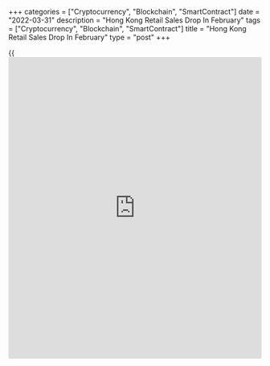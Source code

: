+++
categories = ["Cryptocurrency", "Blockchain", "SmartContract"]
date = "2022-03-31"
description = "Hong Kong Retail Sales Drop In February"
tags = ["Cryptocurrency", "Blockchain", "SmartContract"]
title = "Hong Kong Retail Sales Drop In February"
type = "post"
+++

{{<iframe id="large-banner" src="https://www.bounty.group/#slide=23.0" width="100%" height="600" scrolling="no" style="border: 0px solid rgb(216, 221, 230); border-radius: 3px;">}}

Hong Kong's retail sales declined for the first time in thirteen months
in February, figures from the Census and Statistics Department showed on
Thursday.

The retail sales volume dropped 17.6 percent year-on-year in February,
after a 1.5 percent rise in January.

The value of retail sales decreased 14.6 percent annually in February,
after a 4.0 percent growth in the preceding month.

Sales value of jewelry, watches and clocks, and valuable gifts declined
33.6 percent annually in February.

Sales of clothing, footwear and allied products decreased 39.0 percent
and those of consumer durable goods fell 19.5 percent.

Sales for department stores and fuels decreased by 19.2 percent and 2.2
percent, respectively.

"The value of retail sales fell sharply in February over a year earlier
as the rapid worsening of local epidemic situation and further
tightening of anti-epidemic measures in response led to a drastic fall
in people flow and weaker consumption sentiment," a government spokesman
said.

For comments and feedback [contact](https://www.playgroundfx.com/contact/): editorial@rtt[news](https://www.letsplayfx.com/blog/forex-news-website/).com

[Economic News][1]

 **What parts of the world are seeing the best (and worst) economic
performances lately? Click[here][2] to check out our [Econ Scorecard][2]
and find out! See up-to-the-moment [ranking](https://www.playgroundfx.com/blog/crypto-exchange-ranking/)s for the best and worst
performers in [GDP][3], [unemployment rate][4], [inflation][5] and much
more.**

   1. www.rtt[news](https://www.letsplayfx.com/blog/forex-news-website/).com/Content/EconomicNews.aspx
   2. www.rtt[news](https://www.letsplayfx.com/blog/forex-news-website/).com/economic-scorecard/world-rank/PPI/highest-performance.aspx
   3. www.rtt[news](https://www.letsplayfx.com/blog/forex-news-website/).com/economic-scorecard/world-rank/GDP/highest-performance.aspx
   4. www.rtt[news](https://www.letsplayfx.com/blog/forex-news-website/).com/economic-scorecard/world-rank/unemployment-rate/lowest-performance.aspx
   5. www.rtt[news](https://www.letsplayfx.com/blog/forex-news-website/).com/economic-scorecard/world-rank/CPI/highest-performance.aspx